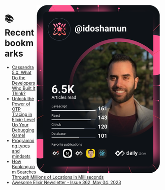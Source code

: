 <a href="https://app.daily.dev/idoshamun"><img src="https://raw.githubusercontent.com/idoshamun/idoshamun/devcard/devcard.svg" align='right' width="400" alt="Ido Shamun's Dev Card"/></a>

# 📚 Recent bookmarks
<!-- BOOKMARKS:START -->
- [Cassandra 5.0: What Do the Developers Who Built It Think?](https://app.daily.dev/posts/QCm6UZ2nJ?utm_source=rss&utm_medium=bookmarks&utm_campaign=28849d86070e4c099c877ab6837c61f0)
- [Unlock the Power of OTP Tracing in Elixir: Level Up Your Debugging Game!](https://app.daily.dev/posts/g6YHq9dBL?utm_source=rss&utm_medium=bookmarks&utm_campaign=28849d86070e4c099c877ab6837c61f0)
- [Programming types and mindsets](https://app.daily.dev/posts/n37wnxl6j?utm_source=rss&utm_medium=bookmarks&utm_campaign=28849d86070e4c099c877ab6837c61f0)
- [How Booking.com Searches Through Millions of Locations in Milliseconds](https://app.daily.dev/posts/PlT5eFZvs?utm_source=rss&utm_medium=bookmarks&utm_campaign=28849d86070e4c099c877ab6837c61f0)
- [Awesome Elixir Newsletter - Issue 362, May 04, 2023](https://app.daily.dev/posts/uswdqBRGv?utm_source=rss&utm_medium=bookmarks&utm_campaign=28849d86070e4c099c877ab6837c61f0)
<!-- BOOKMARKS:END -->
